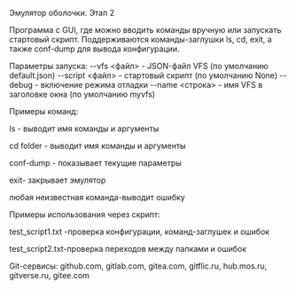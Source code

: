 Эмулятор оболочки. Этап 2

Программа с GUI, где можно вводить команды вручную или запускать стартовый скрипт. Поддерживаются команды-заглушки ls, cd, exit, а также conf-dump для вывода конфигурации.

Параметры запуска:
--vfs <файл> - JSON-файл VFS (по умолчанию default.json)
--script <файл> - стартовый скрипт (по умолчанию None)
--debug - включение режима отладки
--name <строка> - имя VFS в заголовке окна (по умолчанию myvfs)

Примеры команд:

ls - выводит имя команды и аргументы

cd folder - выводит имя команды и аргументы

conf-dump - показывает текущие параметры

exit- закрывает эмулятор

любая неизвестная команда-выводит ошибку

Примеры использования через скрипт:

test_script1.txt -проверка конфигурации, команд-заглушек и ошибок

test_script2.txt-проверка переходов между папками и ошибок

Git-сервисы: github.com, gitlab.com, gitea.com, gitflic.ru, hub.mos.ru, gitverse.ru, gitee.com
